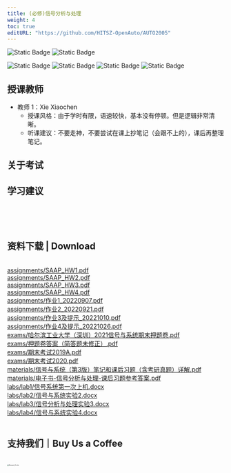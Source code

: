 ```yaml
---
title: (必修)信号分析与处理
weight: 4
toc: true
editURL: "https://github.com/HITSZ-OpenAuto/AUTO2005"
---
```


![Static Badge](https://img.shields.io/badge/%E8%80%83%E8%AF%95%E8%AF%BE-red) ![Static Badge](https://img.shields.io/badge/%E5%AD%A6%E5%88%86-2.5-moccasin)

![Static Badge](https://img.shields.io/badge/%E6%88%90%E7%BB%A9%E6%9E%84%E6%88%90-gold)
![Static Badge](https://img.shields.io/badge/%E4%BD%9C%E4%B8%9A-20%25-wheat)  ![Static Badge](https://img.shields.io/badge/实验-20%25-wheat)  ![Static Badge](https://img.shields.io/badge/%E6%9C%9F%E6%9C%AB%E8%80%83%E8%AF%95-60%25-wheat)


## 授课教师

- 教师 1：Xie Xiaochen
  - 授课风格：由于学时有限，语速较快，基本没有停顿。但是逻辑非常清晰。
  - 听课建议：不要走神，不要尝试在课上抄笔记（会跟不上的），课后再整理笔记。

## 关于考试

## 学习建议
<br>
<br>
<br>
<h2>资料下载 | Download</h2>
<br>
<a href="https://cdn.jsdelivr.net/gh/HITSZ-OpenAuto/AUTO2005/assignments/SAAP_HW1.pdf">assignments/SAAP_HW1.pdf</a>
<br>
<a href="https://cdn.jsdelivr.net/gh/HITSZ-OpenAuto/AUTO2005/assignments/SAAP_HW2.pdf">assignments/SAAP_HW2.pdf</a>
<br>
<a href="https://cdn.jsdelivr.net/gh/HITSZ-OpenAuto/AUTO2005/assignments/SAAP_HW3.pdf">assignments/SAAP_HW3.pdf</a>
<br>
<a href="https://cdn.jsdelivr.net/gh/HITSZ-OpenAuto/AUTO2005/assignments/SAAP_HW4.pdf">assignments/SAAP_HW4.pdf</a>
<br>
<a href="https://cdn.jsdelivr.net/gh/HITSZ-OpenAuto/AUTO2005/assignments/%E4%BD%9C%E4%B8%9A1_20220907.pdf">assignments/作业1_20220907.pdf</a>
<br>
<a href="https://cdn.jsdelivr.net/gh/HITSZ-OpenAuto/AUTO2005/assignments/%E4%BD%9C%E4%B8%9A2_20220921.pdf">assignments/作业2_20220921.pdf</a>
<br>
<a href="https://cdn.jsdelivr.net/gh/HITSZ-OpenAuto/AUTO2005/assignments/%E4%BD%9C%E4%B8%9A3%E5%8F%8A%E6%8F%90%E7%A4%BA_20221010.pdf">assignments/作业3及提示_20221010.pdf</a>
<br>
<a href="https://cdn.jsdelivr.net/gh/HITSZ-OpenAuto/AUTO2005/assignments/%E4%BD%9C%E4%B8%9A4%E5%8F%8A%E6%8F%90%E7%A4%BA_20221026.pdf">assignments/作业4及提示_20221026.pdf</a>
<br>
<a href="https://cdn.jsdelivr.net/gh/HITSZ-OpenAuto/AUTO2005/exams/%E5%93%88%E5%B0%94%E6%BB%A8%E5%B7%A5%E4%B8%9A%E5%A4%A7%E5%AD%A6%EF%BC%88%E6%B7%B1%E5%9C%B3%EF%BC%892021%E4%BF%A1%E5%8F%B7%E4%B8%8E%E7%B3%BB%E7%BB%9F%E6%9C%9F%E6%9C%AB%E6%8A%BC%E9%A2%98%E5%8D%B7.pdf">exams/哈尔滨工业大学（深圳）2021信号与系统期末押题卷.pdf</a>
<br>
<a href="https://cdn.jsdelivr.net/gh/HITSZ-OpenAuto/AUTO2005/exams/%E6%8A%BC%E9%A2%98%E5%8D%B7%E7%AD%94%E6%A1%88%EF%BC%88%E7%AE%80%E7%AD%94%E9%A2%98%E6%9C%AA%E4%BF%AE%E6%AD%A3%EF%BC%89.pdf">exams/押题卷答案（简答题未修正）.pdf</a>
<br>
<a href="https://cdn.jsdelivr.net/gh/HITSZ-OpenAuto/AUTO2005/exams/%E6%9C%9F%E6%9C%AB%E8%80%83%E8%AF%952019A.pdf">exams/期末考试2019A.pdf</a>
<br>
<a href="https://cdn.jsdelivr.net/gh/HITSZ-OpenAuto/AUTO2005/exams/%E6%9C%9F%E6%9C%AB%E8%80%83%E8%AF%952020.pdf">exams/期末考试2020.pdf</a>
<br>
<a href="https://cdn.jsdelivr.net/gh/HITSZ-OpenAuto/AUTO2005/materials/%E4%BF%A1%E5%8F%B7%E4%B8%8E%E7%B3%BB%E7%BB%9F%EF%BC%88%E7%AC%AC3%E7%89%88%EF%BC%89%E7%AC%94%E8%AE%B0%E5%92%8C%E8%AF%BE%E5%90%8E%E4%B9%A0%E9%A2%98%EF%BC%88%E5%90%AB%E8%80%83%E7%A0%94%E7%9C%9F%E9%A2%98%EF%BC%89%E8%AF%A6%E8%A7%A3.pdf">materials/信号与系统（第3版）笔记和课后习题（含考研真题）详解.pdf</a>
<br>
<a href="https://cdn.jsdelivr.net/gh/HITSZ-OpenAuto/AUTO2005/materials/%E7%94%B5%E5%AD%90%E4%B9%A6-%E4%BF%A1%E5%8F%B7%E5%88%86%E6%9E%90%E4%B8%8E%E5%A4%84%E7%90%86-%E8%AF%BE%E5%90%8E%E4%B9%A0%E9%A2%98%E5%8F%82%E8%80%83%E7%AD%94%E6%A1%88.pdf">materials/电子书-信号分析与处理-课后习题参考答案.pdf</a>
<br>
<a href="https://gh.hoa.moe/github.com/HITSZ-OpenAuto/AUTO2005/raw/main/labs/lab1/%E4%BF%A1%E5%8F%B7%E7%B3%BB%E7%BB%9F%E7%AC%AC%E4%B8%80%E6%AC%A1%E4%B8%8A%E6%9C%BA.docx">labs/lab1/信号系统第一次上机.docx</a>
<br>
<a href="https://gh.hoa.moe/github.com/HITSZ-OpenAuto/AUTO2005/raw/main/labs/lab2/%E4%BF%A1%E5%8F%B7%E4%B8%8E%E7%B3%BB%E7%BB%9F%E5%AE%9E%E9%AA%8C2.docx">labs/lab2/信号与系统实验2.docx</a>
<br>
<a href="https://gh.hoa.moe/github.com/HITSZ-OpenAuto/AUTO2005/raw/main/labs/lab3/%E4%BF%A1%E5%8F%B7%E5%88%86%E6%9E%90%E4%B8%8E%E5%A4%84%E7%90%86%E5%AE%9E%E9%AA%8C3.docx">labs/lab3/信号分析与处理实验3.docx</a>
<br>
<a href="https://gh.hoa.moe/github.com/HITSZ-OpenAuto/AUTO2005/raw/main/labs/lab4/%E4%BF%A1%E5%8F%B7%E4%B8%8E%E7%B3%BB%E7%BB%9F%E5%AE%9E%E9%AA%8C4.docx">labs/lab4/信号与系统实验4.docx</a>
<br>
<br>
<h2>支持我们｜Buy Us a Coffee</h2>
<br>
<img src="https://mitcher-1316637614.cos.ap-nanjing.myqcloud.com/hoa/20231112170457.png?imageSlim" alt="Reward_Code" style="zoom:25%; display: block; margin: 0 auto;" />            